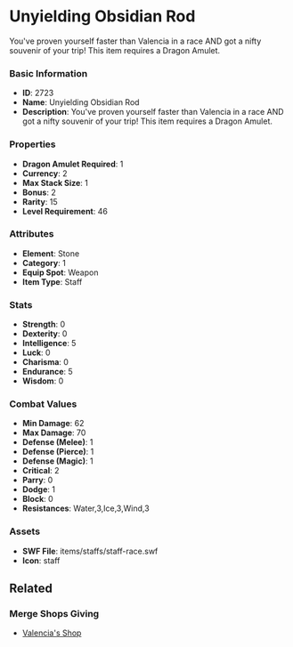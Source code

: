 # Unyielding Obsidian Rod

You've proven yourself faster than Valencia in a race AND got a nifty souvenir of your trip! This item requires a Dragon Amulet.

### Basic Information

- **ID**: 2723
- **Name**: Unyielding Obsidian Rod
- **Description**: You&#039;ve proven yourself faster than Valencia in a race AND got a nifty souvenir of your trip! This item requires a Dragon Amulet.

### Properties

- **Dragon Amulet Required**: 1
- **Currency**: 2
- **Max Stack Size**: 1
- **Bonus**: 2
- **Rarity**: 15
- **Level Requirement**: 46

### Attributes

- **Element**: Stone
- **Category**: 1
- **Equip Spot**: Weapon
- **Item Type**: Staff

### Stats

- **Strength**: 0
- **Dexterity**: 0
- **Intelligence**: 5
- **Luck**: 0
- **Charisma**: 0
- **Endurance**: 5
- **Wisdom**: 0

### Combat Values

- **Min Damage**: 62
- **Max Damage**: 70
- **Defense (Melee)**: 1
- **Defense (Pierce)**: 1
- **Defense (Magic)**: 1
- **Critical**: 2
- **Parry**: 0
- **Dodge**: 1
- **Block**: 0
- **Resistances**: Water,3,Ice,3,Wind,3

### Assets

- **SWF File**: items/staffs/staff-race.swf
- **Icon**: staff

## Related

### Merge Shops Giving

- [Valencia's Shop](../merge-shops/54-valencia-s-shop.md)

